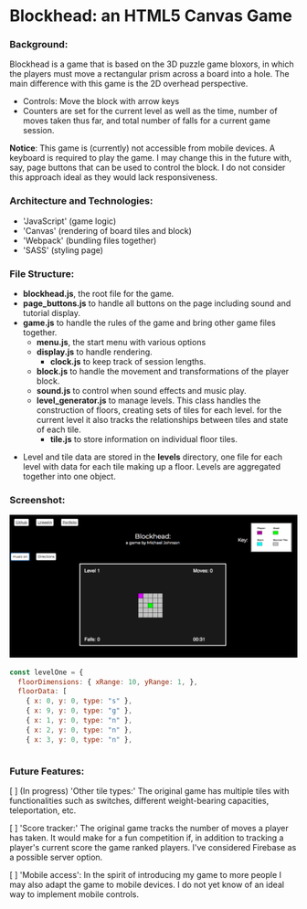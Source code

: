 # Blockhead: an HTML5 Canvas Game

### Background:

Blockhead is a game that is based on the 3D puzzle game bloxors, in which the players must move a rectangular prism across a board into a hole. The main difference with this game is the 2D overhead perspective.

- Controls: Move the block with arrow keys
- Counters are set for the current level as well as the time, number of moves taken thus far, and total number of falls for a current game session.

**Notice**: This game is (currently) not accessible from mobile devices. A keyboard is required to play the game. I may change this in the future with, say, page buttons that can be used to control the block. I do not consider this approach ideal as they would lack responsiveness.

### Architecture and Technologies:

- 'JavaScript' (game logic)
- 'Canvas' (rendering of board tiles and block)
- 'Webpack' (bundling files together)
- 'SASS' (styling page)

### File Structure:

- **blockhead.js**, the root file for the game.
- **page_buttons.js** to handle all buttons on the page including sound and tutorial display.
- **game.js** to handle the rules of the game and bring other game files together.
  - **menu.js**, the start menu with various options
  - **display.js** to handle rendering.
    - **clock.js** to keep track of session lengths.
  - **block.js** to handle the movement and transformations of the player block.
  - **sound.js** to control when sound effects and music play.
  - **level_generator.js** to manage levels. This class handles the construction of floors, creating sets of tiles for each level. for the current level it also tracks the relationships between tiles and state of each tile.
    - **tile.js** to store information on individual floor tiles.
+ Level and tile data are stored in the **levels** directory, one file for each level with data for each tile making up a floor. Levels are aggregated together into one object.

### Screenshot:

![wireframe](./assets/Images/BlockHead.png)

``` JavaScript
const levelOne = {
  floorDimensions: { xRange: 10, yRange: 1, },
  floorData: [
    { x: 0, y: 0, type: "s" },
    { x: 9, y: 0, type: "g" },
    { x: 1, y: 0, type: "n" },
    { x: 2, y: 0, type: "n" },
    { x: 3, y: 0, type: "n" },
```



``` JavaScript

```

### Future Features:

[ ] (In progress) 'Other tile types:' The original game has multiple tiles with functionalities such as switches, different weight-bearing capacities, teleportation, etc.

[ ] 'Score tracker:' The original game tracks the number of moves a player has taken. It would make for a fun competition if, in addition to tracking a player's current score the game ranked players. I've considered Firebase as a possible server option.

[ ] 'Mobile access': In the spirit of introducing my game to more people I may also adapt the game to mobile devices. I do not yet know of an ideal way to implement mobile controls.
